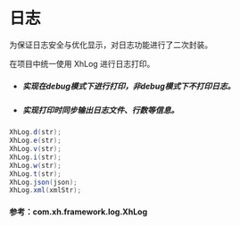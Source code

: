 # 日志

为保证日志安全与优化显示，对日志功能进行了二次封装。

在项目中统一使用 XhLog 进行日志打印。

* ##### 实现在debug模式下进行打印，非debug模式下不打印日志。
* ##### 实现打印时同步输出日志文件、行数等信息。

```java
XhLog.d(str);
XhLog.e(str);
XhLog.v(str);
XhLog.i(str);
XhLog.w(str);
XhLog.t(str);
XhLog.json(json);
XhLog.xml(xmlStr);
```

#### 参考：com.xh.framework.log.XhLog



